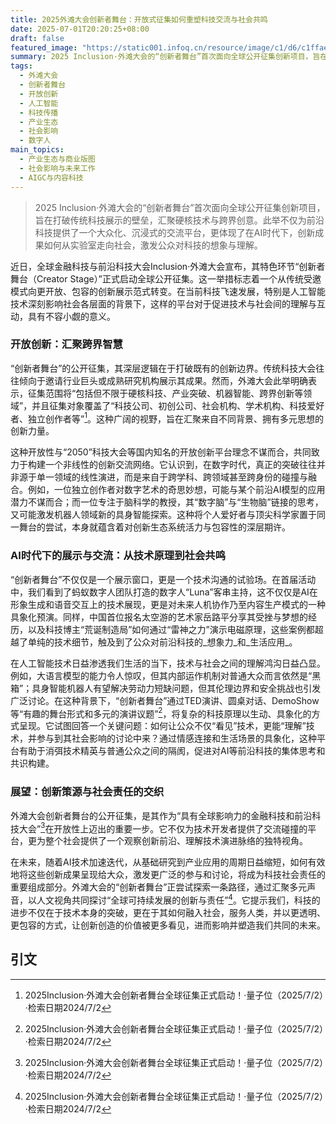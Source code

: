 ```yaml
---
title: 2025外滩大会创新者舞台：开放式征集如何重塑科技交流与社会共鸣
date: 2025-07-01T20:20:25+08:00
draft: false
featured_image: "https://static001.infoq.cn/resource/image/c1/d6/c1ffae4530cba3deedfe3185b6cb0fd6.png"
summary: 2025 Inclusion·外滩大会的“创新者舞台”首次面向全球公开征集创新项目，旨在打破传统科技展示的壁垒，汇聚硬核技术与跨界创意。此举不仅为前沿科技提供了一个大众化、沉浸式的交流平台，更体现了在AI时代下，创新成果如何从实验室走向社会，激发公众对科技的想象与理解。
tags: 
  - 外滩大会
  - 创新者舞台
  - 开放创新
  - 人工智能
  - 科技传播
  - 产业生态
  - 社会影响
  - 数字人
main_topics: 
  - 产业生态与商业版图
  - 社会影响与未来工作
  - AIGC与内容科技
---
```


> 2025 Inclusion·外滩大会的“创新者舞台”首次面向全球公开征集创新项目，旨在打破传统科技展示的壁垒，汇聚硬核技术与跨界创意。此举不仅为前沿科技提供了一个大众化、沉浸式的交流平台，更体现了在AI时代下，创新成果如何从实验室走向社会，激发公众对科技的想象与理解。

近日，全球金融科技与前沿科技大会Inclusion·外滩大会宣布，其特色环节“创新者舞台（Creator Stage）”正式启动全球公开征集。这一举措标志着一个从传统受邀模式向更开放、包容的创新展示范式转变。在当前科技飞速发展，特别是人工智能技术深刻影响社会各层面的背景下，这样的平台对于促进技术与社会间的理解与互动，具有不容小觑的意义。

### 开放创新：汇聚跨界智慧

“创新者舞台”的公开征集，其深层逻辑在于打破既有的创新边界。传统科技大会往往倾向于邀请行业巨头或成熟研究机构展示其成果。然而，外滩大会此举明确表示，征集范围将“包括但不限于硬核科技、产业突破、机器智能、跨界创新等领域”，并且征集对象覆盖了“科技公司、初创公司、社会机构、学术机构、科技爱好者、独立创作者等”[^1]。这种广阔的视野，旨在汇聚来自不同背景、拥有多元思想的创新力量。

这种开放性与“2050”科技大会等国内知名的开放创新平台理念不谋而合，共同致力于构建一个非线性的创新交流网络。它认识到，在数字时代，真正的突破往往并非源于单一领域的线性演进，而是来自于跨学科、跨领域甚至跨身份的碰撞与融合。例如，一位独立创作者对数字艺术的奇思妙想，可能与某个前沿AI模型的应用潜力不谋而合；而一位专注于脑科学的教授，其“数字脑”与“生物脑”链接的思考，又可能激发机器人领域新的具身智能探索。这种将个人爱好者与顶尖科学家置于同一舞台的尝试，本身就蕴含着对创新生态系统活力与包容性的深层期许。

### AI时代下的展示与交流：从技术原理到社会共鸣

“创新者舞台”不仅仅是一个展示窗口，更是一个技术沟通的试验场。在首届活动中，我们看到了蚂蚁数字人团队打造的数字人“Luna”客串主持，这不仅仅是AI在形象生成和语音交互上的技术展现，更是对未来人机协作乃至内容生产模式的一种具象化预演。同样，中国首位报名太空游的艺术家岳路平分享其受挫与梦想的经历，以及科技博主“荒诞制造局”如何通过“雷神之力”演示电磁原理，这些案例都超越了单纯的技术细节，触及到了公众对前沿科技的_想象力_和_生活应用_。

在人工智能技术日益渗透我们生活的当下，技术与社会之间的理解鸿沟日益凸显。例如，大语言模型的能力令人惊叹，但其内部运作机制对普通大众而言依然是“黑箱”；具身智能机器人有望解决劳动力短缺问题，但其伦理边界和安全挑战也引发广泛讨论。在这种背景下，“创新者舞台”通过TED演讲、圆桌对话、DemoShow等“有趣的舞台形式和多元的演讲议题”[^1]，将复杂的科技原理以生动、具象化的方式呈现。它试图回答一个关键问题：如何让公众不仅“看见”技术，更能“理解”技术，并参与到其社会影响的讨论中来？通过情感连接和生活场景的具象化，这种平台有助于消弭技术精英与普通公众之间的隔阂，促进对AI等前沿科技的集体思考和共识构建。

### 展望：创新策源与社会责任的交织

外滩大会创新者舞台的公开征集，是其作为“具有全球影响力的金融科技和前沿科技大会”[^1]在开放性上迈出的重要一步。它不仅为技术开发者提供了交流碰撞的平台，更为整个社会提供了一个观察创新前沿、理解技术演进脉络的独特视角。

在未来，随着AI技术加速迭代，从基础研究到产业应用的周期日益缩短，如何有效地将这些创新成果呈现给大众，激发更广泛的参与和讨论，将成为科技社会责任的重要组成部分。外滩大会的“创新者舞台”正尝试探索一条路径，通过汇聚多元声音，以人文视角共同探讨“全球可持续发展的创新与责任”[^1]。它提示我们，科技的进步不仅在于技术本身的突破，更在于其如何融入社会，服务人类，并以更透明、更包容的方式，让创新创造的价值被更多看见，进而影响并塑造我们共同的未来。

## 引文
[^1]: 2025Inclusion·外滩大会创新者舞台全球征集正式启动！·量子位（2025/7/2）·检索日期2024/7/2
[^2]: WAIC 2025倒计时30天五大进展发布：勾勒智能答卷，上海再启新章·SegmentFault 思否（2024/6/26）·检索日期2024/7/2
